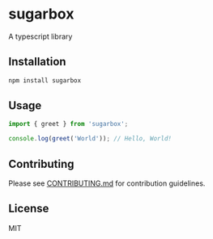 # sugarbox

A typescript library

## Installation

```bash
npm install sugarbox
```

## Usage

```typescript
import { greet } from 'sugarbox';

console.log(greet('World')); // Hello, World!
```

## Contributing

Please see [CONTRIBUTING.md](./CONTRIBUTING.md) for contribution guidelines.

## License

MIT
